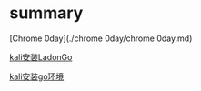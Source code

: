 # summary

[Chrome 0day](./chrome 0day/chrome 0day.md)

[kali安装LadonGo](./kali安装Ladon/kali安装Ladon.md)

[kali安装go环境](./kali安装go环境/kali安装go环境.md)

